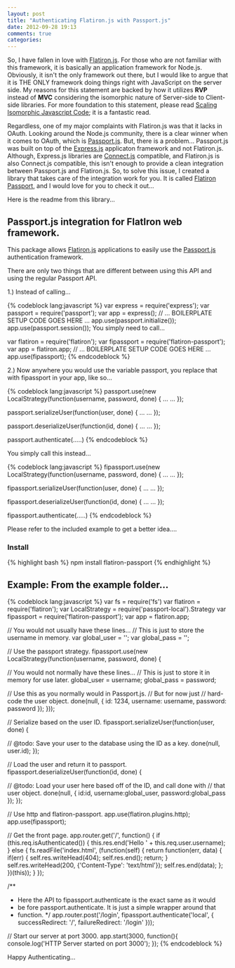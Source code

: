 ```yaml
---
layout: post
title: "Authenticating Flatiron.js with Passport.js"
date: 2012-09-28 19:13
comments: true
categories:
---
```

So, I have fallen in love with [Flatiron.js](http://flatironjs.org).  For those who
are not familiar with this framework, it is basically an application framework for
Node.js.  Obviously, it isn't the only framework out there, but I would like to argue
that it is THE ONLY framework doing things right with JavaScript on the server side.
My reasons for this statement are backed by how it utilizes <strong>RVP</strong> instead
of <strong>MVC</strong> considering the isomorphic nature of Server-side to Client-side
libraries.  For more foundation to this statement, please read [Scaling Isomorphic Javascript Code](http://blog.nodejitsu.com/scaling-isomorphic-javascript-code);
it is a fantastic read.

Regardless, one of my major complaints with Flatiron.js was that it lacks in OAuth.
Looking around the Node.js community, there is a clear winner when it comes to OAuth, which
is [Passport.js](http://passportjs.org). But, there is a problem... Passport.js was
built on top of the [Express.js](http://expressjs.com) applicaton framework and not Flatiron.js.
Although, Express.js libraries are [Connect.js](http://www.senchalabs.org/connect) compatible,
and Flatiron.js is also Connect.js compatible, this isn't enough to provide a clean
integration between Passport.js and Flatiron.js.  So, to solve this issue, I created
a library that takes care of the integration work for you.  It is called [Flatiron Passport](https://github.com/travist/flatiron-passport),
and I would love for you to check it out...
<!-- more -->

Here is the readme from this library...

## Passport.js integration for FlatIron web framework.
This package allows [Flatiron.js](http://flatironjs.org) applications to easily use the
[Passport.js](http://passportjs.org) authentication framework.

There are only two things that are different between using this API and using the regular Passport API.

1.) Instead of calling...

{% codeblock lang:javascript %}
var express = require('express');
var passport = require('passport');
var app = express();
// ... BOILERPLATE SETUP CODE GOES HERE ...
app.use(passport.initialize());
app.use(passport.session());
You simply need to call...

var flatiron =      require('flatiron');
var fipassport =    require('flatiron-passport');
var app =           flatiron.app;
// ... BOILERPLATE SETUP CODE GOES HERE ...
app.use(fipassport);
{% endcodeblock %}

2.) Now anywhere you would use the variable passport, you replace that with fipassport in your app, like so...

{% codeblock lang:javascript %}
passport.use(new LocalStrategy(function(username, password, done) {
  ...
  ...
});

passport.serializeUser(function(user, done) {
  ...
  ...
});

passport.deserializeUser(function(id, done) {
  ...
  ...
});

passport.authenticate(.....)
{% endcodeblock %}

You simply call this instead...

{% codeblock lang:javascript %}
fipassport.use(new LocalStrategy(function(username, password, done) {
  ...
  ...
});

fipassport.serializeUser(function(user, done) {
  ...
  ...
});

fipassport.deserializeUser(function(id, done) {
  ...
  ...
});

fipassport.authenticate(.....)
{% endcodeblock %}

Please refer to the included example to get a better idea....

### Install

{% highlight bash %}
npm install flatiron-passport
{% endhighlight %}

## Example: From the example folder...

{% codeblock lang:javascript %}
var fs =            require('fs')
var flatiron =      require('flatiron');
var LocalStrategy = require('passport-local').Strategy
var fipassport =    require('flatiron-passport');
var app =           flatiron.app;

// You would not usually have these lines...
// This is just to store the username in memory.
var global_user = '';
var global_pass = '';

// Use the passport strategy.
fipassport.use(new LocalStrategy(function(username, password, done) {

  // You would not normally have these lines...
  // This is just to store it in memory for use later.
  global_user = username;
  global_pass = password;

  // Use this as you normally would in Passport.js.
  // But for now just
  // hard-code the user object.
  done(null, {
    id: 1234,
    username: username,
    password: password
  });
}));

// Serialize based on the user ID.
fipassport.serializeUser(function(user, done) {

  // @todo: Save your user to the database using the ID as a key.
  done(null, user.id);
});

// Load the user and return it to passport.
fipassport.deserializeUser(function(id, done) {

  // @todo:  Load your user here based off of the ID, and call done with
  // that user object.
  done(null, {
    id:id,
    username:global_user,
    password:global_pass
  });
});

// Use http and flatiron-passport.
app.use(flatiron.plugins.http);
app.use(fipassport);

// Get the front page.
app.router.get('/', function() {
  if (this.req.isAuthenticated()) {
    this.res.end('Hello ' + this.req.user.username);
  }
  else {
    fs.readFile('index.html', (function(self) {
      return function(err, data) {
        if(err) {
          self.res.writeHead(404);
          self.res.end();
          return;
        }
        self.res.writeHead(200, {'Content-Type': 'text/html'});
        self.res.end(data);
      };
    })(this));
  }
});

/**
 * Here the API to fipassport.authenticate is the exact same as it would
 * be fore passport.authenticate.  It is just a simple wrapper around that
 * function.
 */
app.router.post('/login', fipassport.authenticate('local', {
  successRedirect: '/',
  failureRedirect: '/login'
}));

// Start our server at port 3000.
app.start(3000, function(){
  console.log('HTTP Server started on port 3000');
});
{% endcodeblock %}

Happy Authenticating...